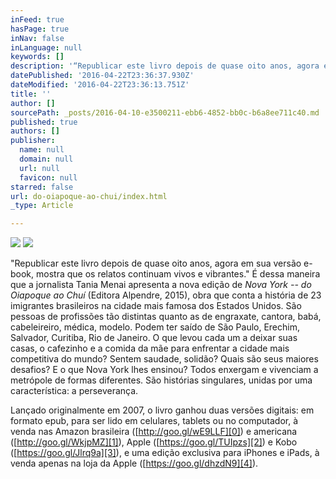 ```yaml
---
inFeed: true
hasPage: true
inNav: false
inLanguage: null
keywords: []
description: '“Republicar este livro depois de quase oito anos, agora em sua versão e-book, mostra que os relatos continuam vivos e vibrantes.” É dessa maneira que a jornalista Tania Menai apresenta a nova edição de Nova York – do Oiapoque ao Chuí (Editora Alpendre, 2015), obra que conta a história de 23 imigrantes brasileiros na cidade mais famosa dos Estados Unidos. São pessoas de profissões tão distintas quanto as de engraxate, cantora, babá, cabeleireiro, médica, modelo. Podem ter saído de São Paulo, Erechim, Salvador, Curitiba, Rio de Janeiro. O que levou cada um a deixar suas casas, o cafezinho e a comida da mãe para enfrentar a cidade mais competitiva do mundo? Sentem saudade, solidão? Quais são seus maiores desafios? E o que Nova York lhes ensinou? Todos enxergam e vivenciam a metrópole de formas diferentes. São histórias singulares, unidas por uma característica: a perseverança. '
datePublished: '2016-04-22T23:36:37.930Z'
dateModified: '2016-04-22T23:36:13.751Z'
title: ''
author: []
sourcePath: _posts/2016-04-10-e3500211-ebb6-4852-bb0c-b6a8ee711c40.md
published: true
authors: []
publisher:
  name: null
  domain: null
  url: null
  favicon: null
starred: false
url: do-oiapoque-ao-chui/index.html
_type: Article

---
```

![](https://the-grid-user-content.s3-us-west-2.amazonaws.com/3131ebfe-22e4-4b53-8b2d-a630dd5a996d.png)
![](https://the-grid-user-content.s3-us-west-2.amazonaws.com/3de0cb52-5415-4cdd-a460-44116676d150.png)

"Republicar este livro depois de quase oito anos, agora em sua versão e-book, mostra que os relatos continuam vivos e vibrantes." É dessa maneira que a jornalista Tania Menai apresenta a nova edição de _Nova York -- do Oiapoque ao Chuí_ (Editora Alpendre, 2015), obra que conta a história de 23 imigrantes brasileiros na cidade mais famosa dos Estados Unidos. São pessoas de profissões tão distintas quanto as de engraxate, cantora, babá, cabeleireiro, médica, modelo. Podem ter saído de São Paulo, Erechim, Salvador, Curitiba, Rio de Janeiro. O que levou cada um a deixar suas casas, o cafezinho e a comida da mãe para enfrentar a cidade mais competitiva do mundo? Sentem saudade, solidão? Quais são seus maiores desafios? E o que Nova York lhes ensinou? Todos enxergam e vivenciam a metrópole de formas diferentes. São histórias singulares, unidas por uma característica: a perseverança. 

Lançado originalmente em 2007, o livro ganhou duas versões digitais: em formato epub, para ser lido em celulares, tablets ou no computador, à venda nas Amazon brasileira ([http://goo.gl/wE9LLF][0]) e americana ([http://goo.gl/WkjpMZ][1]), Apple ([https://goo.gl/TUIpzs][2]) e Kobo ([https://goo.gl/Jlrq9a][3]), e uma edição exclusiva para iPhones e iPads, à venda apenas na loja da Apple ([https://goo.gl/dhzdN9][4]). 

[0]: http://goo.gl/wE9LLF
[1]: http://goo.gl/WkjpMZ
[2]: https://goo.gl/TUIpzs
[3]: https://goo.gl/Jlrq9a
[4]: https://goo.gl/dhzdN9